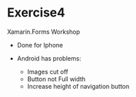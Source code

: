 # Exercise4

Xamarin.Forms Workshop

* Done for Iphone

* Android has problems:
    - Images cut off
    - Button not Full width
    - Increase height of navigation button
